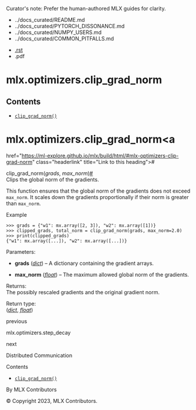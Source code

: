 Curator's note: Prefer the human-authored MLX guides for clarity.
- ../docs_curated/README.md
- ../docs_curated/PYTORCH_DISSONANCE.md
- ../docs_curated/NUMPY_USERS.md
- ../docs_curated/COMMON_PITFALLS.md


<div id="main-content" class="bd-main" role="main">

<div class="sbt-scroll-pixel-helper">

</div>

<div class="bd-content">

<div class="bd-article-container">

<div class="bd-header-article d-print-none">

<div class="header-article-items header-article__inner">

<div class="header-article-items__start">

<div class="header-article-item">

<span class="fa-solid fa-bars"></span>

</div>

</div>

<div class="header-article-items__end">

<div class="header-article-item">

<div class="article-header-buttons">

<a href="https://github.com/ml-explore/mlx"
class="btn btn-sm btn-source-repository-button"
data-bs-placement="bottom" data-bs-toggle="tooltip" target="_blank"
title="Source repository"><span class="btn__icon-container"> <em></em>
</span></a>

<div class="dropdown dropdown-download-buttons">

- <a
  href="https://ml-explore.github.io/mlx/build/html/_sources/python/_autosummary/mlx.optimizers.clip_grad_norm.rst"
  class="btn btn-sm btn-download-source-button dropdown-item"
  data-bs-placement="left" data-bs-toggle="tooltip" target="_blank"
  title="Download source file"><span class="btn__icon-container">
  <em></em> </span> <span class="btn__text-container">.rst</span></a>
- <span class="btn__icon-container"> </span>
  <span class="btn__text-container">.pdf</span>

</div>

<span class="btn__icon-container"> </span>

<span class="fa-solid fa-list"></span>

</div>

</div>

</div>

</div>

</div>

<div id="jb-print-docs-body" class="onlyprint">

# mlx.optimizers.clip_grad_norm

<div id="print-main-content">

<div id="jb-print-toc">

<div>

## Contents

</div>

- <a
  href="https://ml-explore.github.io/mlx/build/html/#mlx.optimizers.clip_grad_norm"
  class="reference internal nav-link"><span class="pre"><code
  class="docutils literal notranslate">clip_grad_norm()</code></span></a>

</div>

</div>

</div>

<div id="searchbox">

</div>

<div id="mlx-optimizers-clip-grad-norm" class="section">

# mlx.optimizers.clip_grad_norm<a
href="https://ml-explore.github.io/mlx/build/html/#mlx-optimizers-clip-grad-norm"
class="headerlink" title="Link to this heading">#</a>

<span class="sig-name descname"><span class="pre">clip_grad_norm</span></span><span class="sig-paren">(</span>*<span class="n"><span class="pre">grads</span></span>*, *<span class="n"><span class="pre">max_norm</span></span>*<span class="sig-paren">)</span><a
href="https://ml-explore.github.io/mlx/build/html/#mlx.optimizers.clip_grad_norm"
class="headerlink" title="Link to this definition">#</a>  
Clips the global norm of the gradients.

This function ensures that the global norm of the gradients does not
exceed <span class="pre">`max_norm`</span>. It scales down the gradients
proportionally if their norm is greater than
<span class="pre">`max_norm`</span>.

Example

<div class="doctest highlight-default notranslate">

<div class="highlight">

    >>> grads = {"w1": mx.array([2, 3]), "w2": mx.array([1])}
    >>> clipped_grads, total_norm = clip_grad_norm(grads, max_norm=2.0)
    >>> print(clipped_grads)
    {"w1": mx.array([...]), "w2": mx.array([...])}

</div>

</div>

Parameters<span class="colon">:</span>  
- **grads**
  (<a href="https://docs.python.org/3/library/stdtypes.html#dict"
  class="reference external" title="(in Python v3.13)"><em>dict</em></a>)
  – A dictionary containing the gradient arrays.

- **max_norm**
  (<a href="https://docs.python.org/3/library/functions.html#float"
  class="reference external" title="(in Python v3.13)"><em>float</em></a>)
  – The maximum allowed global norm of the gradients.

Returns<span class="colon">:</span>  
The possibly rescaled gradients and the original gradient norm.

Return type<span class="colon">:</span>  
(<a href="https://docs.python.org/3/library/stdtypes.html#dict"
class="reference external" title="(in Python v3.13)"><em>dict</em></a>,
<a href="https://docs.python.org/3/library/functions.html#float"
class="reference external" title="(in Python v3.13)"><em>float</em></a>)

</div>

<div class="prev-next-area">

<a
href="https://ml-explore.github.io/mlx/build/html/python/optimizers/_autosummary/mlx.optimizers.step_decay.html"
class="left-prev" title="previous page"><em></em></a>

<div class="prev-next-info">

previous

mlx.optimizers.step_decay

</div>

<a
href="https://ml-explore.github.io/mlx/build/html/python/distributed.html"
class="right-next" title="next page"></a>

<div class="prev-next-info">

next

Distributed Communication

</div>

</div>

</div>

<div class="bd-sidebar-secondary bd-toc">

<div class="sidebar-secondary-items sidebar-secondary__inner">

<div class="sidebar-secondary-item">

<div class="page-toc tocsection onthispage">

Contents

</div>

- <a
  href="https://ml-explore.github.io/mlx/build/html/#mlx.optimizers.clip_grad_norm"
  class="reference internal nav-link"><span class="pre"><code
  class="docutils literal notranslate">clip_grad_norm()</code></span></a>

</div>

</div>

</div>

</div>

<div class="bd-footer-content__inner container">

<div class="footer-item">

By MLX Contributors

</div>

<div class="footer-item">

© Copyright 2023, MLX Contributors.  

</div>

<div class="footer-item">

</div>

<div class="footer-item">

</div>

</div>

</div>

